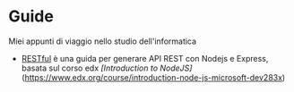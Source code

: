 # Guide
Miei appunti di viaggio nello studio dell'informatica

- [RESTful](https://github.com/avvRobertoAlma/Guide/edit/master/RESTful.md) è una guida per generare API REST con Nodejs e Express, basata sul corso edx *[Introduction to NodeJS]*(https://www.edx.org/course/introduction-node-js-microsoft-dev283x)
